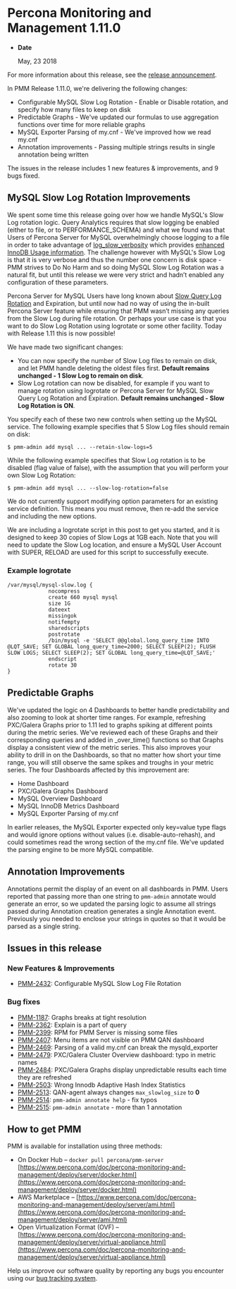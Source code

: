 # Percona Monitoring and Management 1.11.0

* **Date**

    May, 23 2018

For more information about this release, see the [release announcement](https://www.percona.com/blog/2018/05/23/percona-monitoring-and-management-1-11-0-is-now-available/).

In PMM Release 1.11.0, we're delivering the following changes:

* Configurable MySQL Slow Log Rotation - Enable or Disable rotation, and specify how many files to keep on disk
* Predictable Graphs - We've updated our formulas to use aggregation functions over time for more reliable graphs
* MySQL Exporter Parsing of my.cnf - We've improved how we read my.cnf
* Annotation improvements - Passing multiple strings results in single annotation being written

The issues in the release includes 1 new features & improvements, and 9 bugs fixed.

## MySQL Slow Log Rotation Improvements

We spent some time this release going over how we handle MySQL's Slow Log rotation logic. Query Analytics requires that slow logging be enabled (either to file, or to PERFORMANCE_SCHEMA) and what we found was that Users of Percona Server for MySQL overwhelmingly choose logging to a file in order to take advantage of [log_slow_verbosity](https://www.percona.com/doc/percona-server/LATEST/diagnostics/slow_extended.html#log_slow_verbosity) which provides [enhanced InnoDB Usage information](https://www.percona.com/doc/percona-server/LATEST/diagnostics/slow_extended.html#innodb-usage-information). The challenge however with MySQL's Slow Log is that it is very verbose and thus the number one concern is disk space - PMM strives to Do No Harm and so doing MySQL Slow Log Rotation was a natural fit, but until this release we were very strict and hadn’t enabled any configuration of these parameters.

Percona Server for MySQL Users have long known about [Slow Query Log Rotation](https://www.percona.com/doc/percona-server/LATEST/flexibility/slowlog_rotation.html) and Expiration, but until now had no way of using the in-built Percona Server feature while ensuring that PMM wasn’t missing any queries from the Slow Log during file rotation. Or perhaps your use case is that you want to do Slow Log Rotation using logrotate or some other facility. Today with Release 1.11 this is now possible!

We have made two significant changes:

* You can now specify the number of Slow Log files to remain on disk, and let PMM handle deleting the oldest files first. **Default remains unchanged - 1 Slow Log to remain on disk**.
* Slow Log rotation can now be disabled, for example if you want to manage rotation using logrotate or Percona Server for MySQL Slow Query Log Rotation and Expiration. **Default remains unchanged - Slow Log Rotation is ON**.

You specify each of these two new controls when setting up the MySQL service. The following example specifies that 5 Slow Log files should remain on disk:

```
$ pmm-admin add mysql ... --retain-slow-logs=5
```

While the following example specifies that Slow Log rotation is to be disabled (flag value of false), with the assumption that you will perform your own Slow Log Rotation:

```
$ pmm-admin add mysql ... --slow-log-rotation=false
```

We do not currently support modifying option parameters for an existing service definition. This means you must remove, then re-add the service and including the new options.

We are including a logrotate script in this post to get you started, and it is designed to keep 30 copies of Slow Logs at 1GB each. Note that you will need to update the Slow Log location, and ensure a MySQL User Account with SUPER, RELOAD are used for this script to successfully execute.

### Example logrotate

```
/var/mysql/mysql-slow.log {
             nocompress
             create 660 mysql mysql
             size 1G
             dateext
             missingok
             notifempty
             sharedscripts
             postrotate
             /bin/mysql -e 'SELECT @@global.long_query_time INTO @LQT_SAVE; SET GLOBAL long_query_time=2000; SELECT SLEEP(2); FLUSH SLOW LOGS; SELECT SLEEP(2); SET GLOBAL long_query_time=@LQT_SAVE;'
             endscript
             rotate 30
}
```

## Predictable Graphs

We've updated the logic on 4 Dashboards to better handle predictability and also zooming to look at shorter time ranges. For example, refreshing PXC/Galera Graphs prior to 1.11 led to graphs spiking at different points during the metric series. We've reviewed each of these Graphs and their corresponding queries and added in <aggregation>_over_time() functions so that Graphs display a consistent view of the metric series. This also improves your ability to drill in on the Dashboards, so that no matter how short your time range, you will still observe the same spikes and troughs in your metric series. The four Dashboards affected by this improvement are:

* Home Dashboard
* PXC/Galera Graphs Dashboard
* MySQL Overview Dashboard
* MySQL InnoDB Metrics Dashboard
* MySQL Exporter Parsing of my.cnf

In earlier releases, the MySQL Exporter expected only key=value type flags and would ignore options without values (i.e. disable-auto-rehash), and could sometimes read the wrong section of the my.cnf file. We've updated the parsing engine to be more MySQL compatible.

## Annotation Improvements

Annotations permit the display of an event on all dashboards in PMM. Users reported that passing more than one string to `pmm-admin` annotate would generate an error, so we updated the parsing logic to assume all strings passed during Annotation creation generates a single Annotation event. Previously you needed to enclose your strings in quotes so that it would be parsed as a single string.

## Issues in this release

### New Features & Improvements

* [PMM-2432](https://jira.percona.com/browse/PMM-2432): Configurable MySQL Slow Log File Rotation

### Bug fixes

* [PMM-1187](https://jira.percona.com/browse/PMM-1187): Graphs breaks at tight resolution
* [PMM-2362](https://jira.percona.com/browse/PMM-2362): Explain is a part of query
* [PMM-2399](https://jira.percona.com/browse/PMM-2399): RPM for PMM Server is missing some files
* [PMM-2407](https://jira.percona.com/browse/PMM-2407): Menu items are not visible on PMM QAN dashboard
* [PMM-2469](https://jira.percona.com/browse/PMM-2469): Parsing of a valid my.cnf can break the mysqld_exporter
* [PMM-2479](https://jira.percona.com/browse/PMM-2479): PXC/Galera Cluster Overview dashboard: typo in metric names
* [PMM-2484](https://jira.percona.com/browse/PMM-2484): PXC/Galera Graphs display unpredictable results each time they are refreshed
* [PMM-2503](https://jira.percona.com/browse/PMM-2503): Wrong Innodb Adaptive Hash Index Statistics
* [PMM-2513](https://jira.percona.com/browse/PMM-2513): QAN-agent always changes `max_slowlog_size` to **0**
* [PMM-2514](https://jira.percona.com/browse/PMM-2514): `pmm-admin annotate help` - fix typos
* [PMM-2515](https://jira.percona.com/browse/PMM-2515): `pmm-admin annotate` - more than 1 annotation

## How to get PMM

PMM is available for installation using three methods:

* On Docker Hub – `docker pull percona/pmm-server` [https://www.percona.com/doc/percona-monitoring-and-management/deploy/server/docker.html](https://www.percona.com/doc/percona-monitoring-and-management/deploy/server/docker.html)
* AWS Marketplace – [https://www.percona.com/doc/percona-monitoring-and-management/deploy/server/ami.html](https://www.percona.com/doc/percona-monitoring-and-management/deploy/server/ami.html)
* Open Virtualization Format (OVF) – [https://www.percona.com/doc/percona-monitoring-and-management/deploy/server/virtual-appliance.html](https://www.percona.com/doc/percona-monitoring-and-management/deploy/server/virtual-appliance.html)

Help us improve our software quality by reporting any bugs you encounter using our [bug tracking system](https://jira.percona.com/secure/Dashboard.jspa).
